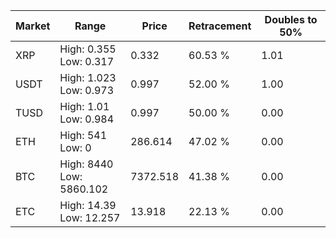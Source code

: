 | Market | Range | Price| Retracement | Doubles to 50% |
| --- | --- | --- | --- | --- |
| XRP | High: 0.355<br />Low: 0.317 | 0.332 | 60.53 % | 1.01 |
| USDT | High: 1.023<br />Low: 0.973 | 0.997 | 52.00 % | 1.00 |
| TUSD | High: 1.01<br />Low: 0.984 | 0.997 | 50.00 % | 0.00 |
| ETH | High: 541<br />Low: 0 | 286.614 | 47.02 % | 0.00 |
| BTC | High: 8440<br />Low: 5860.102 | 7372.518 | 41.38 % | 0.00 |
| ETC | High: 14.39<br />Low: 12.257 | 13.918 | 22.13 % | 0.00 |

